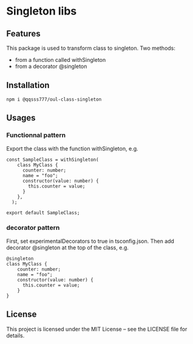 # Singleton libs

## Features
This package is used to transform class to singleton. Two methods:
- from a function called withSingleton
- from a decorator @singleton

## Installation

```
npm i @qqsss777/oul-class-singleton
```

## Usages

### Functionnal pattern

Export the class with the function withSingleton, e.g.

```
const SampleClass = withSingleton(
    class MyClass {
      counter: number;
      name = "foo";
      constructor(value: number) {
        this.counter = value;
      }
    },
  );

export default SampleClass;
```

### decorator pattern
First, set experimentalDecorators to true in tsconfig.json. Then add decorator @singleton at the top of the class, e.g.
```
@singleton
class MyClass {
    counter: number;
    name = "foo";
    constructor(value: number) {
      this.counter = value;
    }
}
```
## License
This project is licensed under the MIT License – see the LICENSE
 file for details.
